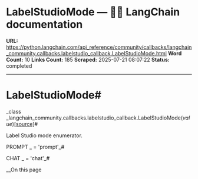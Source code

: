 # LabelStudioMode — 🦜🔗 LangChain  documentation

**URL:** https://python.langchain.com/api_reference/community/callbacks/langchain_community.callbacks.labelstudio_callback.LabelStudioMode.html
**Word Count:** 10
**Links Count:** 185
**Scraped:** 2025-07-21 08:07:22
**Status:** completed

---

# LabelStudioMode\#

_class _langchain\_community.callbacks.labelstudio\_callback.LabelStudioMode\(_value_\)[\[source\]](https://python.langchain.com/api_reference/_modules/langchain_community/callbacks/labelstudio_callback.html#LabelStudioMode)\#     

Label Studio mode enumerator.

PROMPT _ = 'prompt'_\#     

CHAT _ = 'chat'_\#     

__On this page
